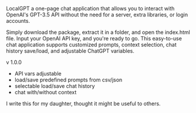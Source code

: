 LocalGPT a one-page chat application that allows you to interact with OpenAI's GPT-3.5 API without the need for a server, extra libraries, or login accounts.

Simply download the package, extract it in a folder, and open the index.html file. Input your OpenAI API key, and you're ready to go. This easy-to-use chat application supports customized prompts, context selection, chat history save/load, and adjustable ChatGPT variables.

v 1.0.0
- API vars adjustable
- load/save predefined prompts from csv/json 
- selectable load/save chat history  
- chat with/without context

I write this for my daughter, thought it might be useful to others.
